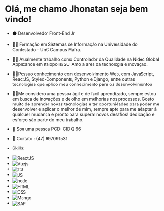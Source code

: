 <h1> Olá, me chamo Jhonatan seja bem vindo! </h1>

- ⚫   Desenvolvedor Front-End Jr
- 👨‍🎓   Formação em Sistemas de Informação na Universidade do Contestado - UnC Campus Mafra.
- 🐱‍👤 Atualmente trabalho como Controlador da Qualidade na Nidec Global Applicance em Itaiopolis/SC.
        Amo a área da tecnologia e inovação.

- 🐱‍👤Possuo conhecimento com desenvolvimento Web, com JavaScript, ReactJS, Styled-Components, Python e Django, entre outras tecnologias que aplico meu conhecimento para 
      os desenvolvimentos

- 🐱‍👤Me considero uma pessoa ágil e de fácil aprendizado, sempre estou em busca de inovações e de olho em melhorias nos processos.
      Gosto muito de aprender novas tecnologias e ter oportunidades para poder me desenvolver e aplicar o melhor de mim, sempre apto para me adaptar á qualquer mudança e        pronto para superar novos desafios! dedicação e esforço são parte do meu trabalho.

- 🤵 Sou uma pessoa PCD: CID Q 66
- 🤵 Contato : (47) 997091531


- Skills:
- <img align="center" alt="ReactJS" src="https://img.shields.io/badge/-ReactJs-61DAFB?logo=react&logoColor=white&style=for-the-badge">
- <img align="center" alt="Vuejs" src="https://img.shields.io/badge/Vue.js-35495E?style=for-the-badge&logo=vue.js&logoColor=4FC08D">
- <img align="center" alt="TS" src="https://img.shields.io/badge/TypeScript-007ACC?style=for-the-badge&logo=typescript&logoColor=white">
- <img align="center" alt="JS" src="https://img.shields.io/badge/JavaScript-323330?style=for-the-badge&logo=javascript&logoColor=F7DF1E">
- <img align="center" alt="node" src="https://img.shields.io/badge/Node.js-43853D?style=for-the-badge&logo=node.js&logoColor=white">
- <img align="center" alt="HTML" src="https://img.shields.io/badge/HTML5-E34F26?style=for-the-badge&logo=html5&logoColor=white">
- <img align="center" alt="CSS" src="https://img.shields.io/badge/CSS3-1572B6?style=for-the-badge&logo=css3&logoColor=white">
- <img align="center" alt="Mongo" src="https://img.shields.io/badge/MongoDB-4EA94B?style=for-the-badge&logo=mongodb&logoColor=white">
- <img align="center" alt="SAP" src="https://img.shields.io/badge/SAP-0FAAFF?style=for-the-badge&logo=sap&logoColor=white">
